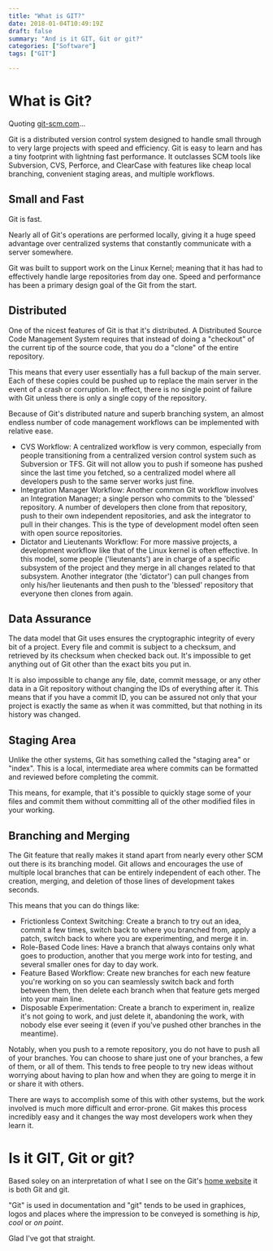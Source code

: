 ```yaml
---
title: "What is GIT?"
date: 2018-01-04T10:49:19Z
draft: false
summary: "And is it GIT, Git or git?"
categories: ["Software"]
tags: ["GIT"]

---
```

# What is Git?

Quoting [git-scm.com](https://git-scm.com/)...

Git is a distributed version control system designed to handle small 
through to very large projects with speed and efficiency. Git is 
easy to learn and has a tiny footprint with lightning fast 
performance. It outclasses SCM tools like Subversion, CVS, 
Perforce, and ClearCase with features like cheap local branching, convenient 
staging areas, and multiple workflows.

## Small and Fast

Git is fast. 

Nearly all of Git's operations are performed locally, giving it a huge speed 
advantage over centralized systems that constantly communicate with a server somewhere.

Git was built to support work on the Linux Kernel; meaning that it has 
had to effectively handle large repositories from day one. Speed and performance 
has been a primary design goal of the Git from the start.

## Distributed

One of the nicest features of Git is that it's distributed. A Distributed Source 
Code Management System requires that instead of doing a "checkout" of the 
current tip of the source code, that you do a "clone" of the entire repository.

This means that every user essentially has a full backup of the main server. Each of 
these copies could be pushed up to replace the main server in the event of a crash or 
corruption. In effect, there is no single point of failure with Git unless there is 
only a single copy of the repository.

Because of Git's distributed nature and superb branching system, an almost endless number of 
code management workflows can be implemented with relative ease.

- CVS Workflow: A centralized workflow is very common, especially from people transitioning from a centralized version control system such as Subversion or TFS. Git will not allow you to push if someone has pushed since the last time you fetched, so a centralized model where all developers push to the same server works just fine.
- Integration Manager Workflow: Another common Git workflow involves an Integration Manager; a single person who commits to the 'blessed' repository. A number of developers then clone from that repository, push to their own independent repositories, and ask the integrator to pull in their changes. This is the type of development model often seen with open source repositories.
- Dictator and Lieutenants Workflow: For more massive projects, a development workflow like that of the Linux kernel is often effective. In this model, some people ('lieutenants') are in charge of a specific subsystem of the project and they merge in all changes related to that subsystem. Another integrator (the 'dictator') can pull changes from only his/her lieutenants and then push to the 'blessed' repository that everyone then clones from again.

## Data Assurance

The data model that Git uses ensures the cryptographic integrity of every bit of a project. Every file and commit is subject to a checksum, and retrieved by its checksum when checked back out. It's impossible to get anything out of Git other than the exact bits you put in.

It is also impossible to change any file, date, commit message, or any other data in a Git repository without changing the IDs of everything after it. This means that if you have a commit ID, you can be assured not only that your project is exactly the same as when it was committed, but that nothing in its history was changed.

## Staging Area

Unlike the other systems, Git has something called the "staging area" or "index". This is a local, intermediate area where commits can be formatted and reviewed before completing the commit.

This means, for example, that it's possible to quickly stage some of your files and commit them without committing all of the other modified files in your working.

## Branching and Merging

The Git feature that really makes it stand apart from nearly every other SCM out there is its branching model. Git allows and encourages the use of multiple local branches that can be entirely independent of each other. The creation, merging, and deletion of those lines of development takes seconds.

This means that you can do things like:

- Frictionless Context Switching: Create a branch to try out an idea, commit a few times, switch back to where you branched from, apply a patch, switch back to where you are experimenting, and merge it in.
- Role-Based Code lines: Have a branch that always contains only what goes to production, another that you merge work into for testing, and several smaller ones for day to day work.
- Feature Based Workflow: Create new branches for each new feature you're working on so you can seamlessly switch back and forth between them, then delete each branch when that feature gets merged into your main line.
- Disposable Experimentation: Create a branch to experiment in, realize it's not going to work, and just delete it, abandoning the work, with nobody else ever seeing it (even if you've pushed other branches in the meantime).

Notably, when you push to a remote repository, you do not have to push all of your branches. You can choose to share just one of your branches, a few of them, or all of them. This tends to free people to try new ideas without worrying about having to plan how and when they are going to merge it in or share it with others.

There are ways to accomplish some of this with other systems, but the work involved is much more difficult and error-prone. Git makes this process incredibly easy and it changes the way most developers work when they learn it.

# Is it GIT, Git or git?

Based soley on an interpretation of what I see on the Git's [home website](https://git-scm.com/) it is both Git and git.

"Git" is used in documentation and "git" tends to be used in graphices, logos and places where the impression 
to be conveyed is something is _hip_, _cool_ or _on point_. 

Glad I've got that straight.
